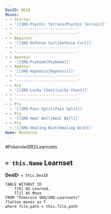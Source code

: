 ```yaml
---
DexID: 0518
Moves:
- - Starter
  - '[[SRD-Psychic Terrain|Psychic Terrain]]'
- - '---------------------------'
  - '---------------------------'
- - Beginner
  - '[[SRD-Defense Curl|Defense Curl]]'
- - '---------------------------'
  - '---------------------------'
- - Amateur
  - '[[SRD-Psybeam|Psybeam]]'
- - Amateur
  - '[[SRD-Hypnosis|Hypnosis]]'
- - '---------------------------'
  - '---------------------------'
- - Ace
  - '[[SRD-Lucky Chant|Lucky Chant]]'
- - '---------------------------'
  - '---------------------------'
- - Pro
  - '[[SRD-Pain Split|Pain Split]]'
- - Pro
  - '[[SRD-Heal Bell|Heal Bell]]'
- - Pro
  - '[[SRD-Healing Wish|Healing Wish]]'
Name: Musharna
---
```


#PokeroleSRD/Learnsets

## `= this.Name` Learnset

**DexID:** `= this.DexID`

```dataview
TABLE WITHOUT ID
    T[0] AS Learned,
    T[1] AS Move
FROM "Pokerole SRD/SRD-Learnsets"
flatten moves as T
where file.path = this.file.path
```

